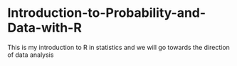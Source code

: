 # Introduction-to-Probability-and-Data-with-R
This is my introduction to R in statistics and we will go towards the direction of data analysis

